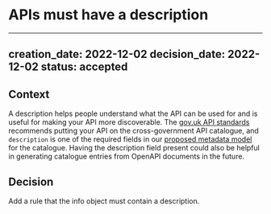 # APIs must have a description

---
creation_date: 2022-12-02
decision_date: 2022-12-02
status: accepted
---

## Context
A description helps people understand what the API can be used for and is useful for making your API more discoverable.
The [gov.uk API standards](https://www.gov.uk/guidance/gds-api-technical-and-data-standards) recommends putting your API on the cross-government API catalogue,
and `description` is one of the required fields in our [proposed metadata model](https://github.com/co-cddo/federated-api-model/blob/main/schemas/v1alpha/api-metadata.json)
for the catalogue. Having the description field present could also be helpful in generating catalogue entries from OpenAPI documents in the future.

## Decision
Add a rule that the info object must contain a description.

